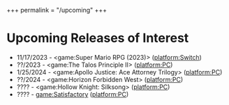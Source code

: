 +++
permalink = "/upcoming"
+++

# Upcoming Releases of Interest

* 11/17/2023 - <game:Super Mario RPG (2023)> (<platform:Switch>)
* ??/2023 - <game:The Talos Principle II> (<platform:PC>)
* 1/25/2024 - <game:Apollo Justice: Ace Attorney Trilogy> (<platform:PC>)
* ??/2024 - <game:Horizon Forbidden West> (<platform:PC>)
* ???? - <game:Hollow Knight: Silksong> (<platform:PC>)
* ???? - <game:Satisfactory> (<platform:PC>)
